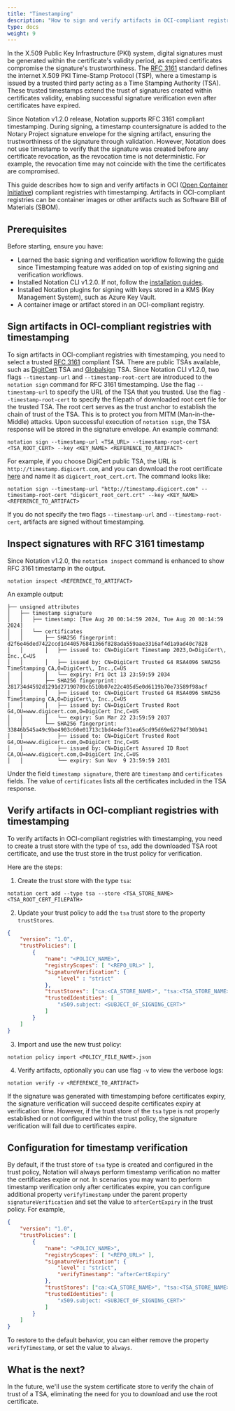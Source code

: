```yaml
---
title: "Timestamping"
description: "How to sign and verify artifacts in OCI-compliant registries with timestamping"
type: docs
weight: 9
---
```


In the X.509 Public Key Infrastructure (PKI) system, digital signatures must be generated within the certificate's validity period, as expired certificates compromise the signature's trustworthiness. The [RFC 3161](https://www.rfc-editor.org/rfc/rfc3161) standard defines the internet X.509 PKI Time-Stamp Protocol (TSP), where a timestamp is issued by a trusted third party acting as a Time Stamping Authority (TSA). These trusted timestamps extend the trust of signatures created within certificates validity, enabling successful signature verification even after certificates have expired.

Since Notation v1.2.0 release, Notation supports RFC 3161 compliant timestamping. During signing, a timestamp countersignature is added to the Notary Project signature envelope for the signing artifact, ensuring the trustworthiness of the signature through validation. However, Notation does not use timestamp to verify that the signature was created before any certificate revocation, as the revocation time is not deterministic. For example, the revocation time may not coincide with the time the certificates are compromised.

This guide describes how to sign and verify artifacts in OCI ([Open Container Initiative](https://github.com/opencontainers)) compliant registries with timestamping. Artifacts in OCI-compliant registries can be container images or other artifacts such as Software Bill of Materials (SBOM).

## Prerequisites

Before starting, ensure you have:

* Learned the basic signing and verification workflow following the [guide](https://notaryproject.dev/docs/quickstart-guides/) since Timestamping feature was added on top of existing signing and verification workflows.
* Installed Notation CLI v1.2.0. If not, follow the [installation guides](https://notaryproject.dev/docs/user-guides/installation/).
* Installed Notation plugins for signing with keys stored in a KMS (Key Management System), such as Azure Key Vault.
* A container image or artifact stored in an OCI-compliant registry.

## Sign artifacts in OCI-compliant registries with timestamping

To sign artifacts in OCI-compliant registries with timestamping, you need to select a trusted [RFC 3161](https://www.rfc-editor.org/rfc/rfc3161) compliant TSA. There are public TSAs available, such as [DigitCert](https://www.digicert.com/) TSA and [Globalsign](https://www.globalsign.com/) TSA. Since Notation CLI v1.2.0, two flags `--timestamp-url` and `--timestamp-root-cert` are introduced to the `notation sign` command for RFC 3161 timestamping. Use the flag `--timestamp-url` to specify the URL of the TSA that you trusted. Use the flag `--timestamp-root-cert` to specify the filepath of downloaded root cert file for the trusted TSA. The root cert serves as the trust anchor to establish the chain of trust of the TSA. This is to protect you from MITM (Man-in-the-Middle) attacks. Upon successful execution of `notation sign`, the TSA response will be stored in the signature envelope. An example command:

```shell
notation sign --timestamp-url <TSA_URL> --timestamp-root-cert <TSA_ROOT_CERT> --key <KEY_NAME> <REFERENCE_TO_ARTIFACT> 
```

For example, if you choose DigiCert public TSA, the URL is `http://timestamp.digicert.com`, and you can download the root certificate [here](https://cacerts.digicert.com/DigiCertTrustedRootG4.crt) and name it as `digicert_root_cert.crt`. The command looks like:

```shell
notation sign --timestamp-url "http://timestamp.digicert.com" --timestamp-root-cert "digicert_root_cert.crt" --key <KEY_NAME> <REFERENCE_TO_ARTIFACT> 
```

If you do not specify the two flags `--timestamp-url` and `--timestamp-root-cert`, artifacts are signed without timestamping.

## Inspect signatures with RFC 3161 timestamp

Since Notation v1.2.0, the `notation inspect` command is enhanced to show RFC 3161 timestamp in the output.

```shell
notation inspect <REFERENCE_TO_ARTIFACT>
```

An example output:

```text
├── unsigned attributes
│   ├── timestamp signature
│   │   ├── timestamp: [Tue Aug 20 00:14:59 2024, Tue Aug 20 00:14:59 2024]
│   │   └── certificates
│   │       ├── SHA256 fingerprint: d2f6e46ded7422ccd1d440576841366f828ada559aae3316af4d1a9ad40c7828
│   │       │   ├── issued to: CN=DigiCert Timestamp 2023,O=DigiCert\, Inc.,C=US
│   │       │   ├── issued by: CN=DigiCert Trusted G4 RSA4096 SHA256 TimeStamping CA,O=DigiCert\, Inc.,C=US
│   │       │   └── expiry: Fri Oct 13 23:59:59 2034
│   │       ├── SHA256 fingerprint: 281734d4592d1291d27190709cb510b07e22c405d5e0d6119b70e73589f98acf
│   │       │   ├── issued to: CN=DigiCert Trusted G4 RSA4096 SHA256 TimeStamping CA,O=DigiCert\, Inc.,C=US
│   │       │   ├── issued by: CN=DigiCert Trusted Root G4,OU=www.digicert.com,O=DigiCert Inc,C=US
│   │       │   └── expiry: Sun Mar 22 23:59:59 2037
│   │       └── SHA256 fingerprint: 33846b545a49c9be4903c60e01713c1bd4e4ef31ea65cd95d69e62794f30b941
│   │           ├── issued to: CN=DigiCert Trusted Root G4,OU=www.digicert.com,O=DigiCert Inc,C=US
│   │           ├── issued by: CN=DigiCert Assured ID Root CA,OU=www.digicert.com,O=DigiCert Inc,C=US
│   │           └── expiry: Sun Nov  9 23:59:59 2031
```

Under the field `timestamp signature`, there are `timestamp` and `certificates` fields. The value of `certificates` lists all the certificates included in the TSA response.

## Verify artifacts in OCI-compliant registries with timestamping

To verify artifacts in OCI-compliant registries with timestamping, you need to create a trust store with the type of `tsa`, add the downloaded TSA root certificate, and use the trust store in the trust policy for verification.

Here are the steps:

1. Create the trust store with the type `tsa`:

```shell
notation cert add --type tsa --store <TSA_STORE_NAME> <TSA_ROOT_CERT_FILEPATH>
```

2. Update your trust policy to add the `tsa` trust store to the property `trustStores`.

```json
{
    "version": "1.0",
    "trustPolicies": [
        {
            "name": "<POLICY_NAME>",
            "registryScopes": [ "<REPO_URL>" ],
            "signatureVerification": {
                "level" : "strict"
            },
            "trustStores": ["ca:<CA_STORE_NAME>", "tsa:<TSA_STORE_NAME>" ],
            "trustedIdentities": [
                "x509.subject: <SUBJECT_OF_SIGNING_CERT>"
            ]
        }
    ]
}
```

3. Import and use the new trust policy:

```shell
notation policy import <POLICY_FILE_NAME>.json
```

4. Verify artifacts, optionally you can use flag `-v` to view the verbose logs:

```shell
notation verify -v <REFERENCE_TO_ARTIFACT>
```

If the signature was generated with timestamping before certificates expiry, the signature verification will succeed despite certificates expiry at verification time. However, if the trust store of the `tsa` type is not properly established or not configured within the trust policy, the signature verification will fail due to certificates expire.

## Configuration for timestamp verification

By default, if the trust store of `tsa` type is created and configured in the trust policy, Notation will always perform timestamp verification no matter the certificates expire or not. In scenarios you may want to perform timestamp verification only after certificates expire, you can configure additional property `verifyTimestamp` under the parent property `signatureVerification` and set the value to `afterCertExpiry` in the trust policy. For example,

```json
{
    "version": "1.0",
    "trustPolicies": [
        {
            "name": "<POLICY_NAME>",
            "registryScopes": [ "<REPO_URL>" ],
            "signatureVerification": {
                "level" : "strict",
                "verifyTimestamp": "afterCertExpiry"
            },
            "trustStores": ["ca:<CA_STORE_NAME>", "tsa:<TSA_STORE_NAME>" ],
            "trustedIdentities": [
                "x509.subject: <SUBJECT_OF_SIGNING_CERT>"
            ]
        }
    ]
}
```

To restore to the default behavior, you can either remove the property `verifyTimestamp`, or set the value to `always`.

## What is the next?

In the future, we'll use the system certificate store to verify the chain of trust of a TSA, eliminating the need for you to download and use the root certificate.
